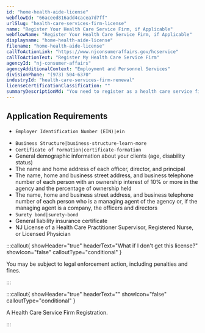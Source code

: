 ```yaml
---
id: "home-health-aide-license"
webflowId: "66aceed816add4cacea7d7ff"
urlSlug: "health-care-services-firm-license"
name: "Register Your Health Care Service Firm, if Applicable"
webflowName: "Register Your Health Care Service Firm, if Applicable"
displayname: "home-health-aide-license"
filename: "home-health-aide-license"
callToActionLink: "https://www.njconsumeraffairs.gov/hcservice"
callToActionText: "Register My Health Care Service Firm"
agencyId: "nj-consumer-affairs"
agencyAdditionalContext: "Employment and Personnel Services"
divisionPhone: "(973) 504-6370"
industryId: "health-care-services-firm-renewal"
licenseCertificationClassification: ""
summaryDescriptionMd: "You need to register as a health care service firm if you are employing individuals to provide health care, personal care, or companion services in the personal residence of a person with a disability or is age 60 or older."
---
```


## Application Requirements

- `Employer Identification Number (EIN)|ein`

* `Business Structure|business-structure-learn-more`
* `Certificate of Formation|certificate-formation`
* General demographic information about your clients (age, disability status)
* The name and home address of each officer, director, and principal
* The name, home and business street address, and business telephone number of each person with an ownership interest of 10% or more in the agency and the percentage of ownership held
* The name, home and business street address, and business telephone number of each person who is a managing agent of the agency or, if the managing agent is a company, the officers and directors
* `Surety bond|surety-bond`
* General liability insurance certificate
* NJ License of a Health Care Practitioner Supervisor, Registered Nurse, or Licensed Physician

:::callout{ showHeader="true" headerText="What if I don't get this license?" showIcon="false" calloutType="conditional" }

You may be subject to legal enforcement action, including penalties and fines.

:::

:::callout{ showHeader="true" headerText="" showIcon="false" calloutType="conditional" }

A Health Care Service Firm Registration.

:::
